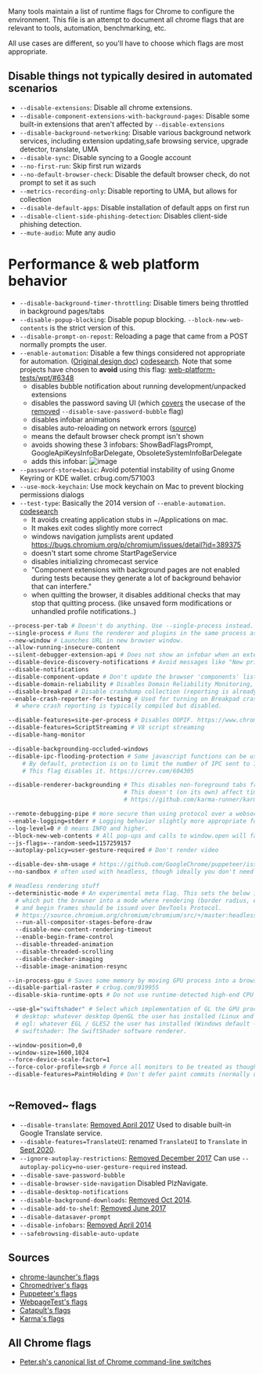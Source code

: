 Many tools maintain a list of runtime flags for Chrome to configure the environment. This file
is an attempt to document all chrome flags that are relevant to tools, automation, benchmarking, etc.

All use cases are different, so you'll have to choose which flags are most appropriate.

## Disable things not typically desired in automated scenarios

* `--disable-extensions`: Disable all chrome extensions.
* `--disable-component-extensions-with-background-pages`: Disable some built-in extensions that aren't affected by `--disable-extensions`
* `--disable-background-networking`: Disable various background network services, including extension updating,safe browsing service, upgrade detector, translate, UMA
* `--disable-sync`: Disable syncing to a Google account
* `--no-first-run`: Skip first run wizards
* `--no-default-browser-check`: Disable the default browser check, do not prompt to set it as such
* `--metrics-recording-only`: Disable reporting to UMA, but allows for collection
* `--disable-default-apps`: Disable installation of default apps on first run
* `--disable-client-side-phishing-detection`: Disables client-side phishing detection.
* `--mute-audio`: Mute any audio

# Performance & web platform behavior

* `--disable-background-timer-throttling`: Disable timers being throttled in background pages/tabs
* `--disable-popup-blocking`: Disable popup blocking.  `--block-new-web-contents` is the strict version of this.
* `--disable-prompt-on-repost`: Reloading a page that came from a POST normally prompts the user.
* `--enable-automation`: Disable a few things considered not appropriate for automation. ([Original design doc](https://docs.google.com/a/google.com/document/d/1JYj9K61UyxIYavR8_HATYIglR9T_rDwAtLLsD3fbDQg/preview)) [codesearch](https://cs.chromium.org/search/?q=kEnableAutomation&type=cs). Note that some projects have chosen to **avoid** using this flag: [web-platform-tests/wpt/#6348](https://github.com/web-platform-tests/wpt/pull/6348)
  - disables bubble notification about running development/unpacked extensions
  - disables the password saving UI (which [covers](https://source.chromium.org/chromium/chromium/src/+/master:chrome/browser/password_manager/chrome_password_manager_client.cc;l=295-298;drc=00053fb4d880a925c890193b74a8ff35e1cef2a0) the usecase of the [removed](https://bugs.chromium.org/p/chromedriver/issues/detail?id=1015) `--disable-save-password-bubble` flag)
  - disables infobar animations
  - disables auto-reloading on network errors ([source](https://cs.chromium.org/chromium/src/chrome/renderer/net/net_error_helper_core.cc?l=917&rcl=6eaf0af71262eb876764c6237ee2fe021a3e7a18))
  - means the default browser check prompt isn't shown
  - avoids showing these 3 infobars: ShowBadFlagsPrompt, GoogleApiKeysInfoBarDelegate, ObsoleteSystemInfoBarDelegate
  - adds this infobar: ![image](https://user-images.githubusercontent.com/39191/30349667-92a7a086-97c8-11e7-86b2-1365e3d407e3.png)
* `--password-store=basic`: Avoid potential instability of using Gnome Keyring or KDE wallet. crbug.com/571003
* `--use-mock-keychain`: Use mock keychain on Mac to prevent blocking permissions dialogs
* `--test-type`: Basically the 2014 version of `--enable-automation`. [codesearch](https://cs.chromium.org/search/?q=kTestType%5Cb&type=cs)
  - It avoids creating application stubs in ~/Applications on mac.
  - It makes exit codes slightly more correct
  - windows navigation jumplists arent updated https://bugs.chromium.org/p/chromium/issues/detail?id=389375
  - doesn't start some chrome StartPageService
  - disables initializing chromecast service
  - "Component extensions with background pages are not enabled during tests because they generate a lot of background behavior that can interfere."
  - when quitting the browser, it disables additional checks that may stop that quitting process. (like unsaved form modifications or unhandled profile notifications..)

```sh
--process-per-tab # Doesn't do anything. Use --single-process instead.
--single-process # Runs the renderer and plugins in the same process as the browser.
--new-window # Launches URL in new browser window.
--allow-running-insecure-content
--silent-debugger-extension-api # Does not show an infobar when an extension attaches to a page using chrome.debugger page. Required to attach to extension background pages.
--disable-device-discovery-notifications # Avoid messages like "New printer on your network"
--disable-notifications
--disable-component-update # Don't update the browser 'components' listed at chrome://components/
--disable-domain-reliability # Disables Domain Reliability Monitoring, which tracks whether the browser has difficulty contacting Google-owned sites and uploads reports to Google.
--disable-breakpad # Disable crashdump collection (reporting is already disabled in Chromium)
--enable-crash-reporter-for-testing # Used for turning on Breakpad crash reporting in a debug environment
  # where crash reporting is typically compiled but disabled.

--disable-features=site-per-process # Disables OOPIF. https://www.chromium.org/Home/chromium-security/site-isolation
--disable-features=ScriptStreaming # V8 script streaming
--disable-hang-monitor

--disable-backgrounding-occluded-windows
--disable-ipc-flooding-protection # Some javascript functions can be used to flood the browser process with IPC.
    # By default, protection is on to limit the number of IPC sent to 10 per second per frame.
    # This flag disables it. https://crrev.com/604305

--disable-renderer-backgrounding # This disables non-foreground tabs from getting a lower process priority
                                 # This doesn't (on its own) affect timers or painting behavior.
                                 # https://github.com/karma-runner/karma-chrome-launcher/issues/123

--remote-debugging-pipe # more secure than using protocol over a websocket
--enable-logging=stderr # Logging behavior slightly more appropriate for a server-type process.
--log-level=0 # 0 means INFO and higher.
--block-new-web-contents # All pop-ups and calls to window.open will fail.
--js-flags=--random-seed=1157259157
--autoplay-policy=user-gesture-required # Don't render video

--disable-dev-shm-usage # https://github.com/GoogleChrome/puppeteer/issues/1834
--no-sandbox # often used with headless, though ideally you don't need to.

# Headless rendering stuff
--deterministic-mode # An experimental meta flag. This sets the below indented flags
  # which put the browser into a mode where rendering (border radius, etc) is deterministic
  # and begin frames should be issued over DevTools Protocol.
  # https://source.chromium.org/chromium/chromium/src/+/master:headless/app/headless_shell.cc;drc=df45d1abbc20abc7670643adda6d9625eea55b4d
  --run-all-compositor-stages-before-draw
  --disable-new-content-rendering-timeout
  --enable-begin-frame-control
  --disable-threaded-animation
  --disable-threaded-scrolling
  --disable-checker-imaging
  --disable-image-animation-resync

--in-process-gpu # Saves some memory by moving GPU process into a browser process thread
--disable-partial-raster # crbug.com/919955
--disable-skia-runtime-opts # Do not use runtime-detected high-end CPU optimizations in Skia.

--use-gl="swiftshader" # Select which implementation of GL the GPU process should use. Options are:
  # desktop: whatever desktop OpenGL the user has installed (Linux and Mac default).
  # egl: whatever EGL / GLES2 the user has installed (Windows default - actually ANGLE).
  # swiftshader: The SwiftShader software renderer.

--window-position=0,0
--window-size=1600,1024
--force-device-scale-factor=1
--force-color-profile=srgb # Force all monitors to be treated as though they have the specified color profile.
--disable-features=PaintHolding # Don't defer paint commits (normally used to avoid flash of unstyled content)



```


## ~Removed~ flags

* `--disable-translate`: [Removed April 2017](https://codereview.chromium.org/2819813002/) Used to disable built-in Google Translate service.
* `--disable-features=TranslateUI`: renamed `TranslateUI` to `Translate` in [Sept 2020](https://chromium-review.googlesource.com/c/chromium/src/+/2404484).
* `--ignore-autoplay-restrictions`: [Removed December 2017](https://chromium-review.googlesource.com/#/c/816855/) Can use `--autoplay-policy=no-user-gesture-required` instead.
* `--disable-save-password-bubble`
* `--disable-browser-side-navigation` Disabled PlzNavigate.
* `--disable-desktop-notifications`
* `--disable-background-downloads`: [Removed Oct 2014](https://codereview.chromium.org/607843002).
* `--disable-add-to-shelf`: [Removed June 2017](https://codereview.chromium.org/2944283002)
* `--disable-datasaver-prompt`
* `--disable-infobars`: [Removed April 2014](https://codereview.chromium.org/240193003)
* `--safebrowsing-disable-auto-update`

## Sources

* [chrome-launcher's flags](https://github.com/GoogleChrome/chrome-launcher/blob/master/src/flags.ts)
* [Chromedriver's flags](https://cs.chromium.org/chromium/src/chrome/test/chromedriver/chrome_launcher.cc?type=cs&q=f:chrome_launcher++kDesktopSwitches&sq=package:chromium)
* [Puppeteer's flags](https://github.com/puppeteer/puppeteer/blob/main/src/node/Launcher.ts)
* [WebpageTest's flags](https://github.com/WPO-Foundation/wptagent/blob/master/internal/chrome_desktop.py)
* [Catapult's flags](https://source.chromium.org/search?q=f:catapult%20f:desktop%20symbol:GetBrowserStartupArgs&ss=chromium%2Fchromium%2Fsrc)
* [Karma's flags](https://github.com/karma-runner/karma-chrome-launcher/blob/master/index.js)
## All Chrome flags
* [Peter.sh's canonical list of Chrome command-line switches](http://peter.sh/experiments/chromium-command-line-switches/)
